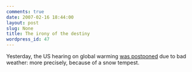 ```yaml
---
comments: true
date: 2007-02-16 18:44:00
layout: post
slug: None
title: The irony of the destiny
wordpress_id: 47
---
```


Yesterday, the US hearing on global warming [was postponed](http://timesofindia.indiatimes.com/NEWS/World/The_United_States/Weather_freezes_US_hearing_on_global_warming/articleshow/1614654.cms) due to bad
weather: more precisely, because of a snow tempest.
